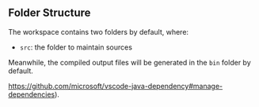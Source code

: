 ## Folder Structure

The workspace contains two folders by default, where:

- `src`: the folder to maintain sources

Meanwhile, the compiled output files will be generated in the `bin` folder by default.



https://github.com/microsoft/vscode-java-dependency#manage-dependencies).
